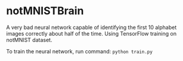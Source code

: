 # notMNISTBrain
A very bad neural network capable of identifying the first 10 alphabet images correctly about half of the time. Using TensorFlow training on notMNIST dataset.

To train the neural network, run command: `python train.py`
